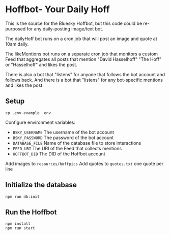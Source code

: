 # Hoffbot- Your Daily Hoff
This is the source for the Bluesky Hoffbot, but this code could be re-purposed for any daily-posting image/text bot.

The dailyHoff bot runs on a cron job that will post an image and quote at 10am daily.

The likeMentions bot runs on a separate cron job that monitors a custom Feed that aggregates all posts that mention "David Hasselhoff" "The Hoff" or "Hasselhoff" and likes the post.

There is also a bot that "listens" for anyone that follows the bot account and follows back.
And there is a bot that "listens" for any bot-specific mentions and likes the post.

## Setup

```
cp .env.example .env
```

Configure environment variables:

- `BSKY_USERNAME` The username of the bot account
- `BSKY_PASSWORD` The password of the bot account
- `DATABASE_FILE` Name of the database file to store interactions
- `FEED_URI` The URI of the Feed that collects mentions
- `HOFFBOT_DID` The DID of the Hoffbot account


Add images to `resources/hoffpics`
Add quotes to `quotes.txt` one quote per line

## Initialize the database

```
npm run db:init
```

## Run the Hoffbot

```
npm install
npm run start
```

